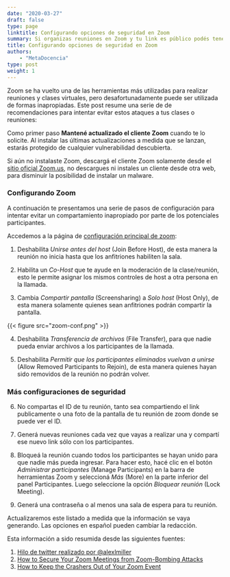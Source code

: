```yaml
---
date: "2020-03-27"
draft: false
type: page
linktitle: Configurando opciones de seguridad en Zoom
summary: Si organizas reuniones en Zoom y tu link es público podés tener problemas con algunas personas que se unan y se comporten de forma inapropiada. En este post un listado de algunas acciones que pueden hacer tu reunión más segura.
title: Configurando opciones de seguridad en Zoom
authors: 
    - "MetaDocencia"
type: post
weight: 1
---
```


Zoom se ha vuelto una de las herramientas más utilizadas para realizar reuniones y clases virtuales, pero desafortunadamente puede ser utilizada de formas inapropiadas.  Este post resume una serie de de recomendaciones para intentar evitar estos ataques a tus clases o reuniones:

Como primer paso **Mantené actualizado el cliente Zoom** cuando te lo solicite. Al instalar las últimas actualizaciones a medida que se lanzan, estarás protegido de cualquier vulnerabilidad descubierta.

Si aún no instalaste Zoom, descargá el cliente Zoom solamente desde el [sitio oficial Zoom.us](https://zoom.us/), no descargues ni instales un cliente desde otra web, para disminuir la posibilidad de instalar un malware.



### Configurando Zoom

A continuación te presentamos una serie de pasos de configuración para intentar evitar un compartamiento inapropiado por parte de los potenciales participantes.  

Accedemos a la página de [configuración principal de zoom](https://zoom.us/account/setting):

1. Deshabilita *Unirse antes del host* (Join Before Host), de esta manera la reunión no inicia hasta que los anfitriones habiliten la sala.

2. Habilita un *Co-Host* que te ayude en la moderación de la clase/reunión, esto le permite asignar los mismos controles de host a otra persona en la llamada.

3. Cambia *Compartir pantalla* (Screensharing) a *Solo host* (Host Only), de esta manera solamente quienes sean anfitriones podrán compartir la pantalla.

{{< figure src="zoom-conf.png" >}}

4. Deshabilita *Transferencia de archivos* (File Transfer), para que nadie pueda enviar archivos a los participantes de la llamada.

5. Deshabilita  *Permitir que los participantes eliminados vuelvan a unirse* (Allow Removed Participants to Rejoin), de esta manera quienes hayan sido removidos de la reunión no podrán volver.


### Más configuraciones de seguridad

6. No compartas el ID de tu reunión, tanto sea compartiendo el link publicamente o una foto de la pantalla de tu reunión de zoom donde se puede ver el ID.

7. Generá nuevas reuniones cada vez que vayas a realizar una y compartí ese nuevo link sólo con los participantes.

8. Bloqueá la reunión cuando todos los participantes se hayan unido para que nadie más pueda ingresar.  Para hacer esto, hacé clic en el botón *Administrar participantes* (Manage Participants) en la barra de herramientas Zoom y seleccioná *Más* (More) en la parte inferior del panel Participantes. Luego seleccione la opción *Bloquear reunión* (Lock Meeting).

9. Generá una contraseña o al menos una sala de espera para tu reunión.


Actualizaremos este listado a medida que la información se vaya generando. Las opciones en español pueden cambiar la redacción.

Esta información a sido resumida desde las siguientes fuentes:

1. [Hilo de twitter realizado por @alexlmiller](https://twitter.com/alexlmiller/status/1240073789586714626?s=20)
2. [How to Secure Your Zoom Meetings from Zoom-Bombing Attacks](https://www.bleepingcomputer.com/news/software/how-to-secure-your-zoom-meetings-from-zoom-bombing-attacks/)
3. [How to Keep the Crashers Out of Your Zoom Event](https://blog.zoom.us/wordpress/2020/03/20/keep-the-party-crashers-from-crashing-your-zoom-event/)
